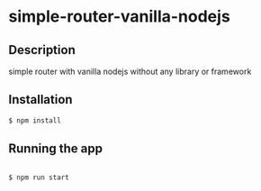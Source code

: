 # simple-router-vanilla-nodejs

## Description

simple router with vanilla nodejs without any library or framework

## Installation

```bash
$ npm install
```

## Running the app

```bash

$ npm run start
```
